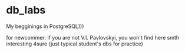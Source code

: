 # db_labs
My begginings in PostgreSQL)))

for newcommer: if you are not V.I. Pavlovskyi, you won't find here smth interesting 4sure (just typical student's dbs for practice)
